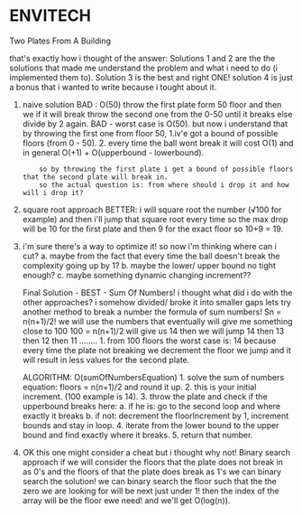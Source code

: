 # ENVITECH
Two Plates From A Building

that's exactly how i thought of the answer: 
Solutions 1 and 2 are the the solutions that made me understand the problem and what i need to do (i implemented them to).
Solution 3 is the best and right ONE!
solution 4 is just a bonus that i wanted to write because i tought about it.


 1) naive solution BAD : O(50)
            throw the first plate form 50 floor and then we if it will break
            throw the second one from the 0-50 until it breaks else divide by 2 again.
            BAD - worst case is O(50).
            but now i understand that by throwing the first one from floor 50,
            1.iv'e got a bound of possible floors (from 0 - 50).
            2. every time the ball wont break it will cost O(1) and in general O(+1) + O(upperbound - lowerbound).

            so by throwing the first plate i get a bound of possible floors that the second plate will break in.
            so the actual question is: from where should i drop it and how will i drop it?

  2) square root approach BETTER: i will square root the number (√100 for example)
            and then i'll jump that square root every time so the max drop will be 10
            for the first plate and then 9 for the exact floor so 10+9 = 19.

  3) i'm sure there's a way to optimize it! so now i'm thinking where can i cut?
            a. maybe from the fact that every time the ball doesn't break the complexity going up by 1?
            b. maybe the lower/ upper bound no tight enough?
            c. maybe something dynamic changing increment??

     Final Solution - BEST - Sum Of Numbers!
            i thought what did i do with the other approaches? i somehow divided/ broke it into smaller gaps
            lets try another method to break a number the formula of sum numbers! Sn = n(n+1)/2!
            we will use the numbers that eventually will give me something close to 100
            100 = n(n+1)/2 will give us 14 then we will jump 14 then 13 then 12 then 11 ........ 1.
            from 100 floors the worst case is: 14 because every time the plate not breaking we decrement the floor we jump
            and it will result in less values for the second plate.

     ALGORITHM: O(sumOfNumbersEquation)
            1. solve the sum of numbers equation: floors = n(n+1)/2 and round it up.
            2. this is your initial increment. (100 example is 14).
            3. throw the plate and check if the upperbound breaks here:
               a. if he is: go to the second loop and where exactly it breaks
               b. if not: decrement the floorIncrement by 1, increment bounds and stay in loop.
            4. iterate from the lower bound to the upper bound and find exactly where it breaks.
            5. return that number.

   4) OK this one might consider a cheat but i thought why not!
            Binary search approach if we will consider the floors that the plate does not break in as 0's
            and the floors of that the plate does break as 1's we can binary search the solution!
            we can binary search the floor such that the the zero we are looking for will be next just under 1!
            then the index of the array will be the floor ewe need! and we'll get O(log(n)).
